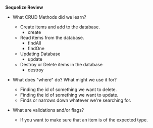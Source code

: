 **Sequelize Review**

* What CRUD Methods did we learn?
	* Create items and add to the database.
		* create
	* Read items from the database.
		* findAll
		* findOne
	* Updating Database
		* update
	* Destroy or Delete items in the database
		* destroy

* What does "where" do? What might we use it for?
	* Finding the id of something we want to delete.
	* Finding the id of something we want to update.
	* Finds or narrows down whatever we're searching for.

* What are validations and/or flags?
	* If you want to make sure that an item is of the expected type.